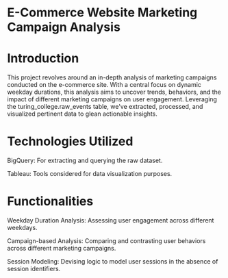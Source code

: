 # E-Commerce Website Marketing Campaign Analysis

# Introduction
This project revolves around an in-depth analysis of marketing campaigns conducted on the e-commerce site. With a central focus on dynamic weekday durations, this analysis aims to uncover trends, behaviors, and the impact of different marketing campaigns on user engagement. Leveraging the turing_college.raw_events table, we've extracted, processed, and visualized pertinent data to glean actionable insights.

# Technologies Utilized
BigQuery: For extracting and querying the raw dataset.

Tableau: Tools considered for data visualization purposes.

# Functionalities
Weekday Duration Analysis: Assessing user engagement across different weekdays.

Campaign-based Analysis: Comparing and contrasting user behaviors across different marketing campaigns.

Session Modeling: Devising logic to model user sessions in the absence of session identifiers.


